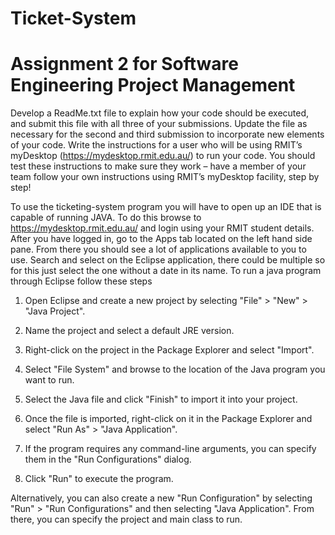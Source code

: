 # Ticket-System
# Assignment 2 for Software Engineering Project Management
Develop a ReadMe.txt file to explain how your code should be executed, and submit this file with all three of your
submissions. Update the file as necessary for the second and third submission to
incorporate new elements of your code. Write the instructions for a user who will be using
RMIT’s myDesktop (https://mydesktop.rmit.edu.au/) to run your code. You should test these
instructions to make sure they work – have a member of your team follow your own
instructions using RMIT’s myDesktop facility, step by step!




To use the ticketing-system program you will have to open up an IDE that is capable of running JAVA. 
To do this browse to https://mydesktop.rmit.edu.au/ and login using your RMIT student details. 
After you have logged in, go to the Apps tab located on the left hand side pane. From there you should 
see a lot of applications available to you to use. Search and select on the Eclipse application, there could be 
multiple so for this just select the one without a date in its name. 
To run a java program through Eclipse follow these steps 

1. Open Eclipse and create a new project by selecting "File" > "New" > "Java Project".

2. Name the project and select a default JRE version.

3. Right-click on the project in the Package Explorer and select "Import".

4. Select "File System" and browse to the location of the Java program you want to run.

5. Select the Java file and click "Finish" to import it into your project.

6. Once the file is imported, right-click on it in the Package Explorer and select "Run As" > "Java Application".

7. If the program requires any command-line arguments, you can specify them in the "Run Configurations" dialog.

8. Click "Run" to execute the program.

Alternatively, you can also create a new "Run Configuration" by selecting "Run" > "Run Configurations" and then selecting "Java Application". From there, you can specify the project and main class to run.
 

